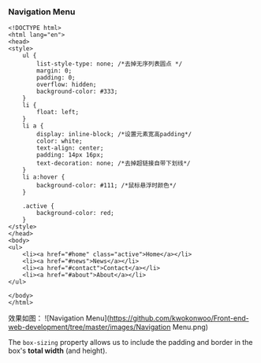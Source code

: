 ### Navigation Menu
```
<!DOCTYPE html>
<html lang="en">
<head>
<style>
    ul {
        list-style-type: none; /*去掉无序列表圆点 */
        margin: 0;
        padding: 0;
        overflow: hidden;
        background-color: #333;
    }
    li {
        float: left;
    }
    li a {
        display: inline-block; /*设置元素宽高padding*/
        color: white;
        text-align: center;
        padding: 14px 16px;
        text-decoration: none; /*去掉超链接自带下划线*/
    }
    li a:hover {
        background-color: #111; /*鼠标悬浮时颜色*/
    }

    .active {
        background-color: red;
    }
</style>
</head>
<body>
<ul>
    <li><a href="#home" class="active">Home</a></li>
    <li><a href="#news">News</a></li>
    <li><a href="#contact">Contact</a></li>
    <li><a href="#about">About</a></li>
</ul>

</body>
</html>
```
效果如图：
![Navigation Menu](https://github.com/kwokonwoo/Front-end-web-development/tree/master/images/Navigation Menu.png)

The `box-sizing` property allows us to include the padding and border in the box's **total width** (and height).
